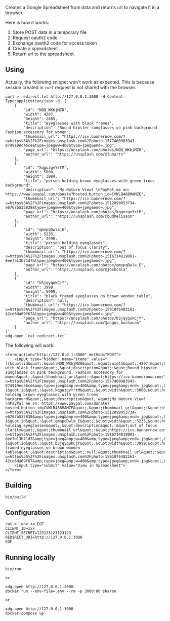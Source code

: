 Creates a Google Spreadsheet from data and returns url to
navigate it in a browser.

Here is how it works:

1. Store POST data in a temporary file
2. Request oauth2 code
3. Exchange oauth2 code for access token
4. Create a spreadsheet
5. Return url to the spreadsheet

## Using

Actually, the following snippet won't work as expected. This is
because session created in `curl` request is not shared with the
browser.

    curl > redirect.txt http://127.0.0.1:3000 -H Content-Type:application/json -d '[
        {
            "id": "NQQ_WKbjMZ0",
            "width": 4207,
            "height": 2805,
            "title": "eyeglasses with black frames",
            "description": "Round hipster sunglasses on pink background. Fashion accessory for women",
            "thumbnail_url": "https://icv.bannernow.com/?u=https%3A%2F%2Fimages.unsplash.com%2Fphoto-1577400983943-874919eca6ce&type=jpeg&w=400&type=jpeg&end=.jpg",
            "page_url": "https://unsplash.com/photos/NQQ_WKbjMZ0",
            "author_url": "https://unsplash.com/@lunarts"
        },
        {
            "id": "kqguzgvYrtM",
            "width": 5000,
            "height": 3984,
            "title": "person holding brown eyeglasses with green trees background",
            "description": "My Nature View! \nPayPal me on: https://www.paypal.com/donate?hosted_button_id=CVWLB468MAMZE",
            "thumbnail_url": "https://icv.bannernow.com/?u=https%3A%2F%2Fimages.unsplash.com%2Fphoto-1512099053734-e6767b535838&type=jpeg&w=400&type=jpeg&end=.jpg",
            "page_url": "https://unsplash.com/photos/kqguzgvYrtM",
            "author_url": "https://unsplash.com/@budhelisson"
        },
        {
            "id": "qmnpqDwla_E",
            "width": 5235,
            "height": 3490,
            "title": "person holding eyeglasses",
            "description": "out of focus clarity",
            "thumbnail_url": "https://icv.bannernow.com/?u=https%3A%2F%2Fimages.unsplash.com%2Fphoto-1516714819001-8ee7a13b71d7&type=jpeg&w=400&type=jpeg&end=.jpg",
            "page_url": "https://unsplash.com/photos/qmnpqDwla_E",
            "author_url": "https://unsplash.com/@joshcala"
        },
        {
            "id": "bSjqyqukCjY",
            "width": 3999,
            "height": 5999,
            "title": "black framed eyeglasses on brown wooden table",
            "description": null,
            "thumbnail_url": "https://icv.bannernow.com/?u=https%3A%2F%2Fimages.unsplash.com%2Fphoto-1591076482161-42ce6da69f67&type=jpeg&w=400&type=jpeg&end=.jpg",
            "page_url": "https://unsplash.com/photos/bSjqyqukCjY",
            "author_url": "https://unsplash.com/@angus_buchanan"
        }
    ]'
    xdg-open `cat redirect.txt`

The following will work:

    <form action="http://127.0.0.1:3000" method="POST">
        <input type="hidden" name="items" value="[{&quot;id&quot;:&quot;NQQ_WKbjMZ0&quot;,&quot;width&quot;:4207,&quot;height&quot;:2805,&quot;title&quot;:&quot;eyeglasses with black frames&quot;,&quot;description&quot;:&quot;Round hipster sunglasses on pink background. Fashion accessory for women&quot;,&quot;thumbnail_url&quot;:&quot;https://icv.bannernow.com/?u=https%3A%2F%2Fimages.unsplash.com%2Fphoto-1577400983943-874919eca6ce&amp;type=jpeg&amp;w=400&amp;type=jpeg&amp;end=.jpg&quot;,&quot;page_url&quot;:&quot;https://unsplash.com/photos/NQQ_WKbjMZ0&quot;,&quot;author_url&quot;:&quot;https://unsplash.com/@lunarts&quot;},{&quot;id&quot;:&quot;kqguzgvYrtM&quot;,&quot;width&quot;:5000,&quot;height&quot;:3984,&quot;title&quot;:&quot;person holding brown eyeglasses with green trees background&quot;,&quot;description&quot;:&quot;My Nature View! \nPayPal me on: https://www.paypal.com/donate?hosted_button_id=CVWLB468MAMZE&quot;,&quot;thumbnail_url&quot;:&quot;https://icv.bannernow.com/?u=https%3A%2F%2Fimages.unsplash.com%2Fphoto-1512099053734-e6767b535838&amp;type=jpeg&amp;w=400&amp;type=jpeg&amp;end=.jpg&quot;,&quot;page_url&quot;:&quot;https://unsplash.com/photos/kqguzgvYrtM&quot;,&quot;author_url&quot;:&quot;https://unsplash.com/@budhelisson&quot;},{&quot;id&quot;:&quot;qmnpqDwla_E&quot;,&quot;width&quot;:5235,&quot;height&quot;:3490,&quot;title&quot;:&quot;person holding eyeglasses&quot;,&quot;description&quot;:&quot;out of focus clarity&quot;,&quot;thumbnail_url&quot;:&quot;https://icv.bannernow.com/?u=https%3A%2F%2Fimages.unsplash.com%2Fphoto-1516714819001-8ee7a13b71d7&amp;type=jpeg&amp;w=400&amp;type=jpeg&amp;end=.jpg&quot;,&quot;page_url&quot;:&quot;https://unsplash.com/photos/qmnpqDwla_E&quot;,&quot;author_url&quot;:&quot;https://unsplash.com/@joshcala&quot;},{&quot;id&quot;:&quot;bSjqyqukCjY&quot;,&quot;width&quot;:3999,&quot;height&quot;:5999,&quot;title&quot;:&quot;black framed eyeglasses on brown wooden table&quot;,&quot;description&quot;:null,&quot;thumbnail_url&quot;:&quot;https://icv.bannernow.com/?u=https%3A%2F%2Fimages.unsplash.com%2Fphoto-1591076482161-42ce6da69f67&amp;type=jpeg&amp;w=400&amp;type=jpeg&amp;end=.jpg&quot;,&quot;page_url&quot;:&quot;https://unsplash.com/photos/bSjqyqukCjY&quot;,&quot;author_url&quot;:&quot;https://unsplash.com/@angus_buchanan&quot;}]">
        <input type="submit" value="View in Spreadsheet">
    </form>

## Building

    bin/build

## Configuration

    cat > .env << EOF
    CLIENT_ID=xxx
    CLIENT_SECRET=123123123123123
    REDIRECT_URI=http://127.0.0.1:3000
    EOF

## Running locally

    bin/run

    or

    xdg-open http://127.0.0.1:3000
    docker run --env-file=.env --rm -p 3000:80 sharon

    or

    xdg-open http://127.0.0.1:3000
    docker-compose up

